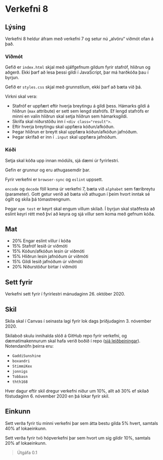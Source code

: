 # Verkefni 8

## Lýsing

Verkefni 8 heldur áfram með verkefni 7 og setur nú „alvöru“ viðmót ofan á það.

### Viðmót

Gefið er `index.html` skjal með sjálfgefnum gildum fyrir stafróf, hliðrun og aðgerð. Ekki þarf að lesa þessi gildi í JavaScript, þar má harðkóða þau í byrjun.

Gefið er `styles.css` skjal með grunnstílum, ekki þarf að bæta við þá.

Virkni skal vera:

* Stafróf er uppfært eftir hverja breytingu á gildi þess. Hámarks gildi á hliðrun (`max` attribute) er sett sem lengd stafrófs. Ef lengd stafrófs er minni en valin hliðrun skal setja hliðrun sem hámarksgildi.
* Skrifa skal niðurstöðu inn í `<div class="result">`.
* Eftir hverja breytingu skal uppfæra kóðun/afkóðun.
* Þegar hliðrun er breytt skal uppfæra kóðun/afkóðun jafnóðum.
* Þegar skrifað er inn í `.input` skal uppfæra jafnóðum.

### Kóði

Setja skal kóða upp innan módúls, sjá dæmi úr fyrirlestri.

Gefin er grunnur og eru athugasemdir þar.

Fyrir verkefni er `browser-sync` og `eslint` uppsett.

`encode` og `decode` föll koma úr verkefni 7, bæta við `alphabet` sem færibreytu (parameter). Gott getur verið að bæta við athugun í þeim hvort inntak sé ógilt og skila þá tómastrengnum.

Þegar `npm test` er keyrt skal engum villum skilað. Í byrjun skal staðfesta að eslint keyri rétt með því að keyra og sjá villur sem koma með gefnum kóða.

## Mat

* 20% Engar eslint villur í kóða
* 15% Stafróf lesið úr viðmóti
* 15% Kóðun/afkóðun lesin úr viðmóti
* 15% Hliðrun lesin jafnóðum úr viðmóti
* 15% Gildi lesið jafnóðum úr viðmóti
* 20% Niðurstöður birtar í viðmóti

## Sett fyrir

Verkefni sett fyrir í fyrirlestri mánudaginn 26. október 2020.

## Skil

Skila skal í Canvas í seinasta lagi fyrir lok dags þriðjudaginn 3. nóvember 2020.

Skilaboð skulu innihalda slóð á GitHub repo fyrir verkefni, og dæmatímakennurum skal hafa verið boðið í repo ([sjá leiðbeiningar](https://docs.github.com/en/free-pro-team@latest/github/setting-up-and-managing-your-github-user-account/inviting-collaborators-to-a-personal-repository)). Notendanöfn þeirra eru:

* `GaddiSunshine`
* `boxandri`
* `StimmiKex`
* `jonnigs`
* `Tobbasn`
* `thth168`

Hver dagur eftir skil dregur verkefni niður um 10%, allt að 30% ef skilað föstudaginn 6. nóvember 2020 en þá lokar fyrir skil.

## Einkunn

Sett verða fyrir tíu minni verkefni þar sem átta bestu gilda 5% hvert, samtals 40% af lokaeinkunn.

Sett verða fyrir tvö hópverkefni þar sem hvort um sig gildir 10%, samtals 20% af lokaeinkunn.

> Útgáfa 0.1
